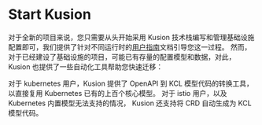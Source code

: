 # Start Kusion

对于全新的项目来说，您只需要从头开始采用 Kusion 技术栈编写和管理基础设施配置即可，我们提供了针对不同运行时的[用户指南](../../guides/guides.md)文档引导您这一过程。
然而，对于已经建设了基础设施的项目，可能已有存量的配置模型和数据，对此，Kusion 也提供了一些自动化工具帮助您快速迁移：

对于 kubernetes 用户，Kusion 提供了 OpenAPI 到 KCL 模型代码的转换工具，以直接复用 Kubernetes 已有的上百个核心模型。
对于 istio 用户，以及 Kubernetes 内置模型无法支持的情况， Kusion 还支持将 CRD 自动生成为 KCL 模型代码。
